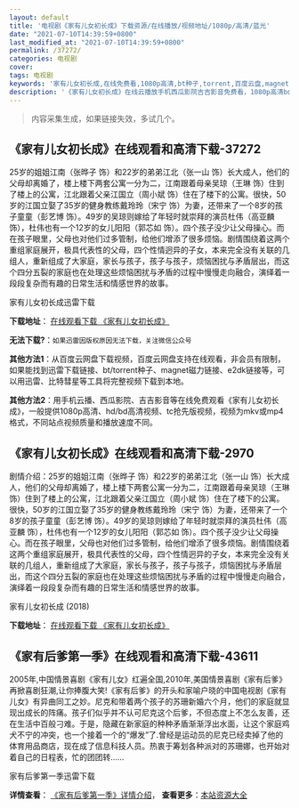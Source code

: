 ```yaml
---
layout: default
title: '电视剧《家有儿女初长成》下载资源/在线播放/视频地址/1080p/高清/蓝光'
date: "2021-07-10T14:39:59+0800"
last_modified_at: "2021-07-10T14:39:59+0800"
permalink: /37272/
categories: 电视剧
cover:
tags: 电视剧
keywords: '家有儿女初长成,在线免费看,1080p高清,bt种子,torrent,百度云盘,magnet,磁力链,迅雷下载资源'
description: '《家有儿女初长成》在线云播放手机西瓜影院吉吉影音免费看，1080p高清bd/hd未删减完整版和tc抢先枪版，mkv/mp4格式，附带bt/torrent种子、magnet/磁力链、百度云盘、网盘资源迅雷下载链接'
---
```


>内容采集生成，如果链接失效，多试几个。


## 《家有儿女初长成》在线观看和高清下载-37272

25岁的姐姐江南（张晔子 饰）和22岁的弟弟江北（张一山 饰）长大成人，他们的父母却离婚了，楼上楼下两套公寓一分为二，江南跟着母亲吴琼（王琳 饰）住到了楼上的公寓，江北跟着父亲江国立（周小斌 饰）住在了楼下的公寓。很快，50岁的江国立娶了35岁的健身教练戴玲玲（宋宁 饰）为妻，还带来了一个8岁的孩子童童（彭艺博 饰）。49岁的吴琼则嫁给了年轻时就崇拜的演员杜伟（高亚麟 饰），杜伟也有一个12岁的女儿阳阳（郭芯如 饰）。四个孩子没少让父母操心。而在孩子眼里，父母也对他们过多管制，给他们增添了很多烦恼。剧情围绕着这两个重组家庭展开，极具代表性的父母，四个性情迥异的子女，本来完全没有关联的几组人，重新组成了大家庭，家长与孩子，孩子与孩子，烦恼困扰与矛盾层出，而这个四分五裂的家庭也在处理这些烦恼困扰与矛盾的过程中慢慢走向融合，演绎着一段段复杂而有趣的日常生活和情感世界的故事。


家有儿女初长成迅雷下载

**下载地址**： [在线观看下载 《家有儿女初长成》](https://www.993dy.com//vod-detail-id-30423.html) 


**无法下载?**：`如果迅雷因版权原因无法下载，关注微信公众号 `

**其他方法1**：从百度云网盘下载视频，百度云网盘支持在线观看，非会员有限制，如果能找到迅雷下载链接、bt/torrent种子、magnet磁力链接、e2dk链接等，可以用迅雷、比特彗星等工具将完整视频下载到本地。

**其他方法2**：用手机云播、西瓜影院、吉吉影音等在线免费观看《家有儿女初长成》，一般提供1080p高清、hd/bd高清视频、tc抢先版视频，视频为mkv或mp4格式，不同站点视频质量和播放速度不同。


## 《家有儿女初长成》在线观看和高清下载-2970

剧情介绍：25岁的姐姐江南（张晔子 饰）和22岁的弟弟江北（张一山 饰）长大成人，他们的父母却离婚了，楼上楼下两套公寓一分为二，江南跟着母亲吴琼（王琳 饰）住到了楼上的公寓，江北跟着父亲江国立（周小斌 饰）住在了楼下的公寓。很快，50岁的江国立娶了35岁的健身教练戴玲玲（宋宁 饰）为妻，还带来了一个8岁的孩子童童（彭艺博 饰）。49岁的吴琼则嫁给了年轻时就崇拜的演员杜伟（高亚麟 饰），杜伟也有一个12岁的女儿阳阳（郭芯如 饰）。四个孩子没少让父母操心。而在孩子眼里，父母也对他们过多管制，给他们增添了很多烦恼。剧情围绕着这两个重组家庭展开，极具代表性的父母，四个性情迥异的子女，本来完全没有关联的几组人，重新组成了大家庭，家长与孩子，孩子与孩子，烦恼困扰与矛盾层出，而这个四分五裂的家庭也在处理这些烦恼困扰与矛盾的过程中慢慢走向融合，演绎着一段段复杂而有趣的日常生活和情感世界的故事。


家有儿女初长成 (2018)

**下载地址**： [在线观看下载 《家有儿女初长成》](https://www.btbtdy.me/btdy/dy12901.html) 


## 《家有后爹第一季》在线观看和高清下载-43611

2005年,中国情景喜剧《家有儿女》红遍全国,2010年,美国情景喜剧《家有后爹》再掀喜剧狂潮,让你捧腹大笑!《家有后爹》的开头和家喻户晓的中国电视剧《家有儿女》有异曲同工之妙。尼克和带着两个孩子的苏珊新婚六个月，他们的家庭就显现出成长的阵痛。孩子们似乎并不认可尼克这个后爹，不但态度上不怎么友善，还在生活中百般刁难。于是，隐藏在新家庭的种种矛盾渐渐浮出水面，让这个家庭鸡犬不宁的冲突，也一个接着一个的“爆发”了.曾经是运动员的尼克已经卖掉了他的体育用品商店，现在成了信息科技人员。热衷于筹划各种派对的苏珊娜，也开始对着自己的日程表，忙的团团转......


家有后爹第一季迅雷下载

**详情查看**： [《家有后爹第一季》详情介绍](/movie/43611/)， **查看更多**：[本站资源大全](/movie/t/all/)

